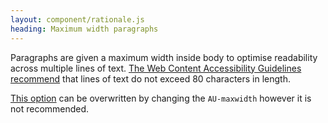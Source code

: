 ```yaml
---
layout: component/rationale.js
heading: Maximum width paragraphs
---
```


Paragraphs are given a maximum width inside body to optimise readability across multiple lines of text. [The Web Content Accessibility Guidelines recommend](https://www.w3.org/WAI/tutorials/page-structure/styling/) that lines of text do not exceed 80 characters in length.

[This option](https://github.com/govau/uikit/blob/master/packages/core/src/sass/_globals.scss#L737) can be overwritten by changing the `AU-maxwidth` however it is not recommended.
